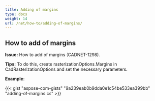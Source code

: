 ```yaml
---
title: Adding of margins
type: docs
weight: 14
url: /net/how-to/adding-of-margins/
---
```


## **How to add of margins**

**Issue:** How to add of margins  (CADNET-1298).

**Tips:** To do this, create rasterizationOptions.Margins in CadRasterizationOptions and set the necessary parameters.

**Example:**

{{< gist "aspose-com-gists" "9a239eab0b9dda0e1c54be533ea399bb" "adding-of-margins.cs" >}}